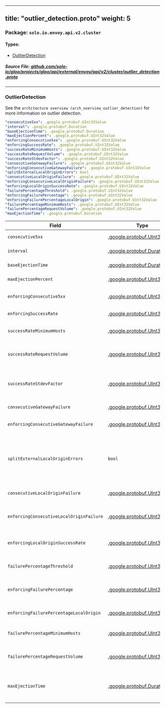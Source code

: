 
---
title: "outlier_detection.proto"
weight: 5
---

<!-- Code generated by solo-kit. DO NOT EDIT. -->


### Package: `solo.io.envoy.api.v2.cluster` 
#### Types:


- [OutlierDetection](#outlierdetection)
  



##### Source File: [github.com/solo-io/gloo/projects/gloo/api/external/envoy/api/v2/cluster/outlier_detection.proto](https://github.com/solo-io/gloo/blob/master/projects/gloo/api/external/envoy/api/v2/cluster/outlier_detection.proto)





---
### OutlierDetection

 
See the `architecture overview (arch_overview_outlier_detection)` for
more information on outlier detection.

```yaml
"consecutive5xx": .google.protobuf.UInt32Value
"interval": .google.protobuf.Duration
"baseEjectionTime": .google.protobuf.Duration
"maxEjectionPercent": .google.protobuf.UInt32Value
"enforcingConsecutive5xx": .google.protobuf.UInt32Value
"enforcingSuccessRate": .google.protobuf.UInt32Value
"successRateMinimumHosts": .google.protobuf.UInt32Value
"successRateRequestVolume": .google.protobuf.UInt32Value
"successRateStdevFactor": .google.protobuf.UInt32Value
"consecutiveGatewayFailure": .google.protobuf.UInt32Value
"enforcingConsecutiveGatewayFailure": .google.protobuf.UInt32Value
"splitExternalLocalOriginErrors": bool
"consecutiveLocalOriginFailure": .google.protobuf.UInt32Value
"enforcingConsecutiveLocalOriginFailure": .google.protobuf.UInt32Value
"enforcingLocalOriginSuccessRate": .google.protobuf.UInt32Value
"failurePercentageThreshold": .google.protobuf.UInt32Value
"enforcingFailurePercentage": .google.protobuf.UInt32Value
"enforcingFailurePercentageLocalOrigin": .google.protobuf.UInt32Value
"failurePercentageMinimumHosts": .google.protobuf.UInt32Value
"failurePercentageRequestVolume": .google.protobuf.UInt32Value
"maxEjectionTime": .google.protobuf.Duration

```

| Field | Type | Description |
| ----- | ---- | ----------- | 
| `consecutive5xx` | [.google.protobuf.UInt32Value](https://developers.google.com/protocol-buffers/docs/reference/csharp/class/google/protobuf/well-known-types/u-int-32-value) | The number of consecutive 5xx responses or local origin errors that are mapped to 5xx error codes before a consecutive 5xx ejection occurs. Defaults to 5. |
| `interval` | [.google.protobuf.Duration](https://developers.google.com/protocol-buffers/docs/reference/csharp/class/google/protobuf/well-known-types/duration) | The time interval between ejection analysis sweeps. This can result in both new ejections as well as hosts being returned to service. Defaults to 10000ms or 10s. |
| `baseEjectionTime` | [.google.protobuf.Duration](https://developers.google.com/protocol-buffers/docs/reference/csharp/class/google/protobuf/well-known-types/duration) | The base time that a host is ejected for. The real time is equal to the base time multiplied by the number of times the host has been ejected. Defaults to 30000ms or 30s. |
| `maxEjectionPercent` | [.google.protobuf.UInt32Value](https://developers.google.com/protocol-buffers/docs/reference/csharp/class/google/protobuf/well-known-types/u-int-32-value) | The maximum % of an upstream cluster that can be ejected due to outlier detection. Defaults to 10% but will eject at least one host regardless of the value. |
| `enforcingConsecutive5xx` | [.google.protobuf.UInt32Value](https://developers.google.com/protocol-buffers/docs/reference/csharp/class/google/protobuf/well-known-types/u-int-32-value) | The % chance that a host will be actually ejected when an outlier status is detected through consecutive 5xx. This setting can be used to disable ejection or to ramp it up slowly. Defaults to 100. |
| `enforcingSuccessRate` | [.google.protobuf.UInt32Value](https://developers.google.com/protocol-buffers/docs/reference/csharp/class/google/protobuf/well-known-types/u-int-32-value) | The % chance that a host will be actually ejected when an outlier status is detected through success rate statistics. This setting can be used to disable ejection or to ramp it up slowly. Defaults to 100. |
| `successRateMinimumHosts` | [.google.protobuf.UInt32Value](https://developers.google.com/protocol-buffers/docs/reference/csharp/class/google/protobuf/well-known-types/u-int-32-value) | The number of hosts in a cluster that must have enough request volume to detect success rate outliers. If the number of hosts is less than this setting, outlier detection via success rate statistics is not performed for any host in the cluster. Defaults to 5. |
| `successRateRequestVolume` | [.google.protobuf.UInt32Value](https://developers.google.com/protocol-buffers/docs/reference/csharp/class/google/protobuf/well-known-types/u-int-32-value) | The minimum number of total requests that must be collected in one interval (as defined by the interval duration above) to include this host in success rate based outlier detection. If the volume is lower than this setting, outlier detection via success rate statistics is not performed for that host. Defaults to 100. |
| `successRateStdevFactor` | [.google.protobuf.UInt32Value](https://developers.google.com/protocol-buffers/docs/reference/csharp/class/google/protobuf/well-known-types/u-int-32-value) | This factor is used to determine the ejection threshold for success rate outlier ejection. The ejection threshold is the difference between the mean success rate, and the product of this factor and the standard deviation of the mean success rate: mean - (stdev * success_rate_stdev_factor). This factor is divided by a thousand to get a double. That is, if the desired factor is 1.9, the runtime value should be 1900. Defaults to 1900. |
| `consecutiveGatewayFailure` | [.google.protobuf.UInt32Value](https://developers.google.com/protocol-buffers/docs/reference/csharp/class/google/protobuf/well-known-types/u-int-32-value) | The number of consecutive gateway failures (502, 503, 504 status codes) before a consecutive gateway failure ejection occurs. Defaults to 5. |
| `enforcingConsecutiveGatewayFailure` | [.google.protobuf.UInt32Value](https://developers.google.com/protocol-buffers/docs/reference/csharp/class/google/protobuf/well-known-types/u-int-32-value) | The % chance that a host will be actually ejected when an outlier status is detected through consecutive gateway failures. This setting can be used to disable ejection or to ramp it up slowly. Defaults to 0. |
| `splitExternalLocalOriginErrors` | `bool` | Determines whether to distinguish local origin failures from external errors. If set to true the following configuration parameters are taken into account: `consecutive_local_origin_failure (envoy_api_field_cluster.OutlierDetection.consecutive_local_origin_failure)`, `enforcing_consecutive_local_origin_failure (envoy_api_field_cluster.OutlierDetection.enforcing_consecutive_local_origin_failure)` and `enforcing_local_origin_success_rate (envoy_api_field_cluster.OutlierDetection.enforcing_local_origin_success_rate)`. Defaults to false. |
| `consecutiveLocalOriginFailure` | [.google.protobuf.UInt32Value](https://developers.google.com/protocol-buffers/docs/reference/csharp/class/google/protobuf/well-known-types/u-int-32-value) | The number of consecutive locally originated failures before ejection occurs. Defaults to 5. Parameter takes effect only when `split_external_local_origin_errors (envoy_api_field_cluster.OutlierDetection.split_external_local_origin_errors)` is set to true. |
| `enforcingConsecutiveLocalOriginFailure` | [.google.protobuf.UInt32Value](https://developers.google.com/protocol-buffers/docs/reference/csharp/class/google/protobuf/well-known-types/u-int-32-value) | The % chance that a host will be actually ejected when an outlier status is detected through consecutive locally originated failures. This setting can be used to disable ejection or to ramp it up slowly. Defaults to 100. Parameter takes effect only when `split_external_local_origin_errors (envoy_api_field_cluster.OutlierDetection.split_external_local_origin_errors)` is set to true. |
| `enforcingLocalOriginSuccessRate` | [.google.protobuf.UInt32Value](https://developers.google.com/protocol-buffers/docs/reference/csharp/class/google/protobuf/well-known-types/u-int-32-value) | The % chance that a host will be actually ejected when an outlier status is detected through success rate statistics for locally originated errors. This setting can be used to disable ejection or to ramp it up slowly. Defaults to 100. Parameter takes effect only when `split_external_local_origin_errors (envoy_api_field_cluster.OutlierDetection.split_external_local_origin_errors)` is set to true. |
| `failurePercentageThreshold` | [.google.protobuf.UInt32Value](https://developers.google.com/protocol-buffers/docs/reference/csharp/class/google/protobuf/well-known-types/u-int-32-value) | The failure percentage to use when determining failure percentage-based outlier detection. If the failure percentage of a given host is greater than or equal to this value, it will be ejected. Defaults to 85. |
| `enforcingFailurePercentage` | [.google.protobuf.UInt32Value](https://developers.google.com/protocol-buffers/docs/reference/csharp/class/google/protobuf/well-known-types/u-int-32-value) | The % chance that a host will be actually ejected when an outlier status is detected through failure percentage statistics. This setting can be used to disable ejection or to ramp it up slowly. Defaults to 0. [#next-major-version: setting this without setting failure_percentage_threshold should be invalid in v4.]. |
| `enforcingFailurePercentageLocalOrigin` | [.google.protobuf.UInt32Value](https://developers.google.com/protocol-buffers/docs/reference/csharp/class/google/protobuf/well-known-types/u-int-32-value) | The % chance that a host will be actually ejected when an outlier status is detected through local-origin failure percentage statistics. This setting can be used to disable ejection or to ramp it up slowly. Defaults to 0. |
| `failurePercentageMinimumHosts` | [.google.protobuf.UInt32Value](https://developers.google.com/protocol-buffers/docs/reference/csharp/class/google/protobuf/well-known-types/u-int-32-value) | The minimum number of hosts in a cluster in order to perform failure percentage-based ejection. If the total number of hosts in the cluster is less than this value, failure percentage-based ejection will not be performed. Defaults to 5. |
| `failurePercentageRequestVolume` | [.google.protobuf.UInt32Value](https://developers.google.com/protocol-buffers/docs/reference/csharp/class/google/protobuf/well-known-types/u-int-32-value) | The minimum number of total requests that must be collected in one interval (as defined by the interval duration above) to perform failure percentage-based ejection for this host. If the volume is lower than this setting, failure percentage-based ejection will not be performed for this host. Defaults to 50. |
| `maxEjectionTime` | [.google.protobuf.Duration](https://developers.google.com/protocol-buffers/docs/reference/csharp/class/google/protobuf/well-known-types/duration) | The maximum time that a host is ejected for. See :ref:`base_ejection_time<envoy_api_field_config.cluster.v3.OutlierDetection.base_ejection_time>` for more information. If not specified, the default value (300000ms or 300s) or :ref:`base_ejection_time<envoy_api_field_config.cluster.v3.OutlierDetection.base_ejection_time>` value is applied, whatever is larger. |





<!-- Start of HubSpot Embed Code -->
<script type="text/javascript" id="hs-script-loader" async defer src="//js.hs-scripts.com/5130874.js"></script>
<!-- End of HubSpot Embed Code -->
